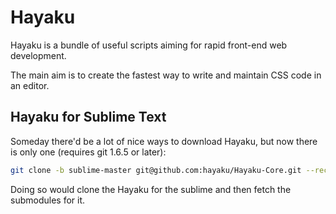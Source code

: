 # Hayaku

Hayaku is a bundle of useful scripts aiming for rapid front-end web development.

The main aim is to create the fastest way to write and maintain CSS code in an editor.

## Hayaku for Sublime Text

Someday there'd be a lot of nice ways to download Hayaku, but now there is only one (requires git 1.6.5 or later):

``` sh
git clone -b sublime-master git@github.com:hayaku/Hayaku-Core.git --recursive
```

Doing so would clone the Hayaku for the sublime and then fetch the submodules for it.

